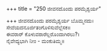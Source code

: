 +++
title = "250 ಜೀವನದೊಂದು ಪರಮೈಶ್ವರ್ಯ"

+++
ಜೀವನದೊಂದು ಪರಮೈಶ್ವರ್ಯ ಬೊಮ್ಮನದು।  
ಸೇವೆಯದನೂರ್ಜಿತಂಗೊಳಿಸುವೆಲ್ಲೆಸಕ॥  
ಈವರಾರ್ ಕೊಳುವರಾರೆಲ್ಲರೊಂದಾಗಿರಲು?।  
ನೈವೇದ್ಯಭಾಗಿ ನೀಂ - ಮಂಕುತಿಮ್ಮ॥  
